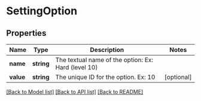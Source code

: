 # SettingOption

## Properties
Name | Type | Description | Notes
------------ | ------------- | ------------- | -------------
**name** | **string** | The textual name of the option: Ex: Hard (level 10) | 
**value** | **string** | The unique ID for the option. Ex: 10 | [optional] 

[[Back to Model list]](../README.md#documentation-for-models) [[Back to API list]](../README.md#documentation-for-api-endpoints) [[Back to README]](../README.md)


